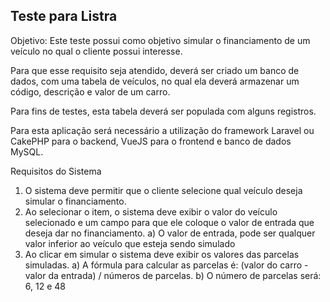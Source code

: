 ## Teste para Listra ##


Objetivo: Este teste possui como objetivo simular o financiamento de um veículo no qual o cliente possui interesse.

 

Para que esse requisito seja atendido, deverá ser criado um banco de dados, com uma tabela de veículos, no qual ela deverá armazenar um código, descrição e valor de um carro.

Para fins de testes, esta tabela deverá ser populada com alguns registros.

Para esta aplicação será necessário a utilização do framework Laravel ou CakePHP para o backend, VueJS para o frontend e banco de dados MySQL.

Requisitos do Sistema
1.	O sistema deve permitir que o cliente selecione qual veículo deseja simular o financiamento.
2.	Ao selecionar o item, o sistema deve exibir o valor do veículo selecionado e um campo para que ele coloque o valor de entrada que deseja dar no financiamento. 
    a)	O valor de entrada, pode ser qualquer valor inferior ao veículo que esteja sendo simulado
3.	Ao clicar em simular o sistema deve exibir os valores das parcelas simuladas.
    a) A fórmula para calcular as parcelas é: (valor do carro - valor da entrada) / números de parcelas.
    b) O número de parcelas será: 6, 12 e 48
